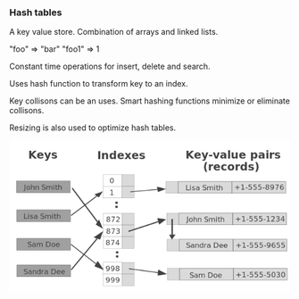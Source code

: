 ### Hash tables

A key value store. Combination of arrays and linked lists.


"foo" => "bar"
"foo1" => 1

Constant time operations for insert, delete and search.

Uses hash function to transform key to an index.

Key collisons can be an uses. Smart hashing functions minimize or eliminate collisons. 

Resizing is also used to optimize hash tables.

![hash table](../images/hash-table.png)
